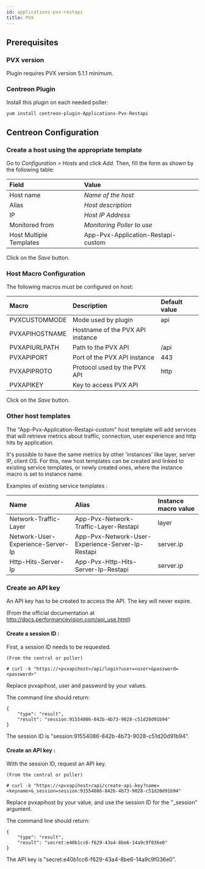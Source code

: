 ```yaml
---
id: applications-pvx-restapi
title: PVX
---
```


## Prerequisites

### PVX version

Plugin requires PVX version 5.1.1 minimum.

### Centreon Plugin

Install this plugin on each needed poller:

``` shell
yum install centreon-plugin-Applications-Pvx-Restapi
```

## Centreon Configuration

### Create a host using the appropriate template

Go to *Configuration \> Hosts* and click *Add*. Then, fill the form as shown by
the following table:

| Field                   | Value                              |
| :---------------------- | :--------------------------------- |
| Host name               | *Name of the host*                 |
| Alias                   | *Host description*                 |
| IP                      | *Host IP Address*                  |
| Monitored from          | *Monitoring Poller to use*         |
| Host Multiple Templates | App-Pvx-Application-Restapi-custom |

Click on the *Save* button.

### Host Macro Configuration

The following macros must be configured on host:

| Macro          | Description                      | Default value |
| :------------- | :------------------------------- | :------------ |
| PVXCUSTOMMODE  | Mode used by plugin              | api           |
| PVXAPIHOSTNAME | Hostname of the PVX API instance |               |
| PVXAPIURLPATH  | Path to the PVX API              | /api          |
| PVXAPIPORT     | Port of the PVX API instance     | 443           |
| PVXAPIPROTO    | Protocol used by the PVX API     | http          |
| PVXAPIKEY      | Key to access PVX API            |               |

Click on the *Save* button.

### Other host templates

The "App-Pvx-Application-Restapi-custom" host template will add services that
will retrieve metrics about traffic, connection, user experience and http hits
by application.

It's possible to have the same metrics by other 'instances' like layer, server
IP, client OS. For this, new host templates can be created and linked to
existing service templates, or newly created ones, where the instance macro is
set to instance name.

Examples of existing service templates :

| Name                              | Alias                                             | Instance macro value |
| :-------------------------------- | :------------------------------------------------ | :------------------- |
| Network-Traffic-Layer             | App-Pvx-Network-Traffic-Layer-Restapi             | layer                |
| Network-User-Experience-Server-Ip | App-Pvx-Network-User-Experience-Server-Ip-Restapi | server.ip            |
| Http-Hits-Server-Ip               | App-Pvx-Http-Hits-Server-Ip-Restapi               | server.ip            |

### Create an API key

An API key has to be created to access the API. The key will never expire.

(From the official documentation at
<http://docs.performancevision.com/api_use.html>)

#### Create a session ID :

First, a session ID needs to be requested.

    (From the central or poller)
    
    # curl -k "https://<pvxapihost>/api/login?user=<user>&password=<password>"

Replace pvxapihost, user and password by your values.

The command line should return:

    {
        "type": "result",
        "result": "session:91554086-842b-4b73-9028-c51d20d91b94"
    }

The session ID is "session:91554086-842b-4b73-9028-c51d20d91b94".

#### Create an API key :

With the session ID, request an API key.

    (From the central or poller)
    
    # curl -k "https://<pvxapihost>/api/create-api-key?name=<keyname>&_session=session:91554086-842b-4b73-9028-c51d20d91b94"

Replace pvxapihost by your value, and use the session ID for the "\_session"
argument.

The command line should return:

    {
        "type": "result",
        "result": "secret:e40b1cc6-f629-43a4-8be6-14a9c9f036e0"
    }

The API key is "secret:e40b1cc6-f629-43a4-8be6-14a9c9f036e0".
